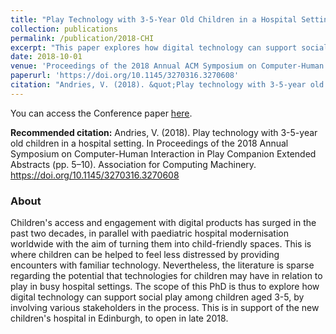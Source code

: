 ```yaml
---
title: "Play Technology with 3-5-Year Old Children in a Hospital Setting"
collection: publications
permalink: /publication/2018-CHI
excerpt: "This paper explores how digital technology can support social play among children aged 3-5 in hospital settings, particularly in the context of the new children's hospital in Edinburgh."
date: 2018-10-01
venue: 'Proceedings of the 2018 Annual ACM Symposium on Computer-Human Interaction (CHI) in Play Companion Extended Abstracts'
paperurl: 'https://doi.org/10.1145/3270316.3270608'
citation: "Andries, V. (2018). &quot;Play technology with 3-5-year old children in a hospital setting.&quot; <i>Proceedings of the 2018 Annual Symposium on Computer-Human Interaction in Play Companion Extended Abstracts<i>, 5–10." 
---
```

You can access the Conference paper [here](https://doi.org/10.1145/3270316.3270608).

**Recommended citation:** Andries, V. (2018). Play technology with 3-5-year old children in a hospital setting. In Proceedings of the 2018 Annual Symposium on Computer-Human Interaction in Play Companion Extended Abstracts (pp. 5–10). Association for Computing Machinery. https://doi.org/10.1145/3270316.3270608

### About
Children's access and engagement with digital products has surged in the past two decades, in parallel with paediatric hospital modernisation worldwide with the aim of turning them into child-friendly spaces. This is where children can be helped to feel less distressed by providing encounters with familiar technology. Nevertheless, the literature is sparse regarding the potential that technologies for children may have in relation to play in busy hospital settings. The scope of this PhD is thus to explore how digital technology can support social play among children aged 3-5, by involving various stakeholders in the process. This is in support of the new children's hospital in Edinburgh, to open in late 2018.